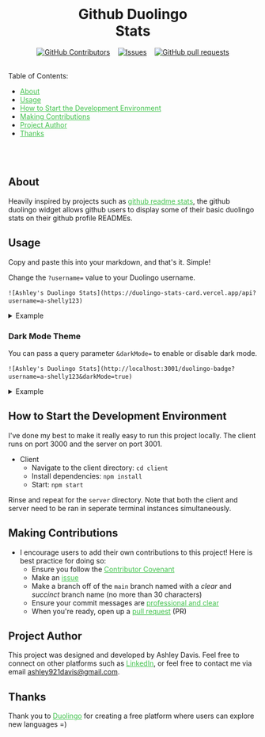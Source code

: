 <h1 style="width: 50%; margin: auto; text-align: center;"> Github Duolingo Stats</h1>
<br />
<div style="display: flex; justify-content: center; gap: 1rem;">
<a href="https://github.com/ashleytdavis/github-duolingo-widget/graphs/contributors">
      <img alt="GitHub Contributors" src="https://img.shields.io/github/contributors/ashleytdavis/github-duolingo-widget?color=32a83c">
</a>
<a href="https://github.com/ashleytdavis/github-duolingo-widget/issues">
      <img alt="Issues" src="https://img.shields.io/github/issues/ashleytdavis/github-duolingo-widget?color=32a83c">
</a>
<a href="https://github.com/ashleytdavis/github-duolingo-widget/pulls">
      <img alt="GitHub pull requests" src="https://img.shields.io/github/issues-pr/ashleytdavis/github-duolingo-widget?color=32a83c">
</a>
</div>
<br />

Table of Contents:
- <a href="#about" style="color:rgb(65, 194, 76);">About</a>
- <a href="#usage" style="color: rgb(65, 194, 76);;">Usage</a>
- <a href="#how-to-start-the-development-environment" style="color: rgb(65, 194, 76);">How to Start the Development Environment</a>
- <a href="#making-contributions" style="color: rgb(65, 194, 76);">Making Contributions</a>
- <a href="#project-author" style="color: rgb(65, 194, 76);">Project Author</a>
- <a href="#thanks" style="color:rgb(65, 194, 76);">Thanks</a>
<br />
<br />

## About
Heavily inspired by projects such as <a href="https://github.com/anuraghazra/github-readme-stats" style="color:rgb(65, 194, 76);">github readme stats</a>, the github duolingo widget allows github users to display some of their basic duolingo stats on their github profile READMEs.

## Usage
Copy and paste this into your markdown, and that's it. Simple!

Change the `?username=` value to your Duolingo username.
```
![Ashley's Duolingo Stats](https://duolingo-stats-card.vercel.app/api?username=a-shelly123)
```
<details> 
    <summary>Example </summary>
    <img src="duolingo-badge.svg" alt="light mode duo badge" />
</details>


### Dark Mode Theme
You can pass a query parameter `&darkMode=` to enable or disable dark mode.
```
![Ashley's Duolingo Stats](http://localhost:3001/duolingo-badge?username=a-shelly123&darkMode=true)
```
<details> 
    <summary>Example </summary>
    <img src="duolingo-badge-darkmode.svg" alt="light mode duo badge" />
</details>


## How to Start the Development Environment
I've done my best to make it really easy to run this project locally. The client runs on port 3000 and the server on port 3001.
- Client
    - Navigate to the client directory: `cd client`
    - Install dependencies: `npm install`
    - Start: `npm start`

Rinse and repeat for the `server` directory. Note that both the client and server need to be ran in seperate terminal instances simultaneously.

## Making Contributions
- I encourage users to add their own contributions to this project! Here is best practice for doing so:
    - Ensure you follow the <a href="/ContributorCovenant.md" style="color: rgb(65, 194, 76);">Contributor Covenant</a>
    - Make an <a href="https://github.com/ashleytdavis/github-duolingo-stats/issues" style="color: rgb(65, 194, 76);">issue</a>
    - Make a branch off of the `main` branch named with a _clear_ and _succinct_ branch name (no more than 30 characters)
    - Ensure your commit messages are <a href="https://www.freecodecamp.org/news/how-to-write-better-git-commit-messages/#https://www.freecodecamp.org/news/how-to-write-better-git-commit-messages/#heading-5-steps-to-write-better-commit-messages:~:text=5%20Steps%20to%20Write%20Better%20Commit%20Messages" style="color:rgb(65, 194, 76);">professional and clear</a>
    - When you're ready, open up a <a href="https://github.com/jekhi5/NorthStar/pull" style="color: rgb(65, 194, 76);">pull request</a> (PR)

## Project Author
This project was designed and developed by Ashley Davis. Feel free to connect on other platforms such as <a href="https://www.linkedin.com/in/ashleytdavis/" style="color:rgb(65, 194, 76);">LinkedIn</a>, or feel free to contact me via email ashley921davis@gmail.com.

## Thanks
Thank you to <a href="https://www.duolingo.com/" style="color:rgb(65, 194, 76);">Duolingo</a> for creating a free platform where users can explore new languages =)
